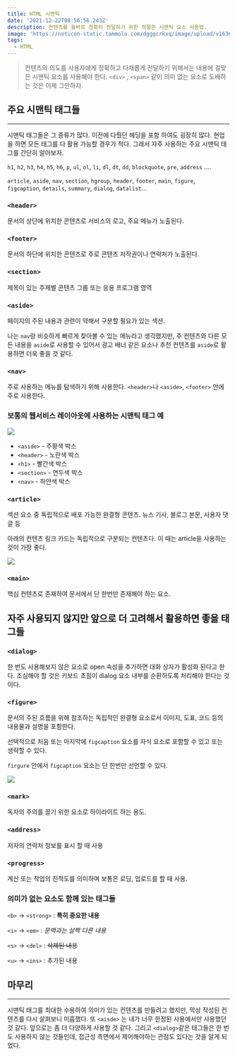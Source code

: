 ```yaml
---
title: HTML 시멘틱
date: '2021-12-22T08:56:56.243Z'
description: 컨텐츠를 올바로 정확히 전달하기 위한 적절한 시멘틱 요소 사용법.
image: 'https://noticon-static.tammolo.com/dgggcrkxq/image/upload/v1636033473/tlog/cover/%E1%84%92%E1%85%AA%E1%86%AF%E1%84%89%E1%85%A5%E1%86%BC%E1%84%92%E1%85%AA%E1%84%8B%E1%85%B5%E1%84%86%E1%85%B5%E1%84%8C%E1%85%B5_r9ymiw.png'
tags:
  - HTML
---
```



> 컨텐츠의 의도를 사용자에게 정확하고 다채롭게 전달하기 위해서는 내용에 걸맞은 시맨틱 요소를 사용해야 한다. `<div>` , `<span>` 같이 의미 없는 요소로 도배하는 것은 이제 그만하자.
> 

## 주요 시맨틱 태그들

---

시맨틱 태그들은 그 종류가 많다. 이전에 다뤘던 헤딩을 포함 하여도 굉장히 많다. 현업을 하면 모든 태그를 다 활용 가능할 경우가 적다. 그래서 자주 사용하는 주요 시맨틱 태그를 간단히 알아보자.

`h1`, `h2`, `h3`, `h4`, `h5`, `h6`, `p`, `ul`, `ol`, `li`, `dl`, `dt`, `dd`, `blockquote`, `pre`, `address` ....

`article`, `aside`, `nav`, `section`, `hgroup`, `header`, `footer`, `main`, `figure`, `figcaption`, `details`, `summary`, `dialog`, `datalist`...

### `<header>`

문서의 상단에 위치한 콘텐츠로 서비스의 로고, 주요 메뉴가 노출된다.

### `<footer>`

문서의 하단에 위치한 콘텐츠로 주로 콘텐츠 저작권이나 연락처가 노출된다.

### `<section>`

제목이 있는 주제별 콘텐츠 그룹 또는 응용 프로그램 영역

### `<aside>`

페이지의 주된 내용과 관련이 약해서 구분할 필요가 있는 섹션.

나는 `nav`랑 비슷하게 빠르게 찾아볼 수 있는 메뉴라고 생각했지만, 주 컨텐츠와 다른 모든 내용을 `aside`로 사용할 수 있어서 광고 배너 같은 요소나 추천 컨텐츠를 `aside`로 활용하면 더욱 좋을 것 같다. 

### `<nav>`

주로 사용하는 메뉴를 탐색하기 위해 사용한다. `<header>`나 `<aside>`, `<footer>` 안에 주로 사용한다.

### 보통의 웹서비스 레이아웃에 사용하는 시맨틱 태그 예

![](https://noticon-static.tammolo.com/dgggcrkxq/image/upload/v1640275274/tlog/rp12dmcbiehoqjov1koa.png)

- `<aside>` - 주황색 박스
- `<header>` - 노란색 박스
- `<h1>` - 빨간색 박스
- `<section>` - 연두색 박스
- `<nav>` - 하얀색 박스

### `<article>`

섹션 요소 중 독립적으로 배포 가능한 완결형 콘텐츠. 뉴스 기사, 블로그 본문, 사용자 댓글 등

아래의 컨텐츠 링크 카드는 독립적으로 구분되는 컨텐츠다. 이 때는 article을 사용하는 것이 가장 좋다.

![](https://noticon-static.tammolo.com/dgggcrkxq/image/upload/v1640275274/tlog/a9q6myzwkgrdixk2gwh2.png)

### `<main>`

핵심 컨텐츠로 존재하여 문서에서 단 한번만 존재해야 하는 요소.

## 자주 사용되지 않지만 앞으로 더 고려해서 활용하면 좋을 태그들

### `<dialog>`

한 번도 사용해보지 않은 요소로 open 속성을 추가하면 대화 상자가 활성화 된다고 한다. 조심해야 할 것은 키보드 초점이 dialog 요소 내부를 순환하도록 처리해야 한다는 것이다.

### `<figure>`

문서의 주된 흐름을 위해 참조하는 독립적인 완결형 요소로서 이미지, 도표, 코드 등의 내용물과 설명을 포함한다.

선택적으로 처음 또는 마지막에 `figcaption` 요소를 자식 요소로 포함할 수 있고 또는 생략할 수 있다.

`firgure` 안에서 `figcaption` 요소는 단 한번만 선언할 수 있다.

![](https://noticon-static.tammolo.com/dgggcrkxq/image/upload/v1640275275/tlog/ovkm1ichvsz58iii1wbx.png)

### `<mark>`

독자의 주의를 끌기 위한 요소로 하이라이트 하는 용도.

### `<address>`

저자의 연락처 정보를 표시 할 때 사용

### `<progress>`

계산 또는 작업의 진척도를 의미하며 보통은 로딩, 업로드를 할 때 사용.

### 의미가 없는 요소도 함께 있는 태그들

`<b>` → `<strong>` : **특히 중요한 내용**

`<i>`  → `<em>` : *문맥과는 살짝 다른 내용*

`<s>` → `<del>` : ~~삭제된 내용~~

`<u>` → `<ins>` : 추가된 내용

## 마무리

---

시맨틱 태그를 최대한 수용하여 의미가 있는 컨텐츠를 만들려고 했지만, 막상 작성된 컨텐츠를 다시 살펴보니 미흡했다. 또 `<aisde>` 는 내가 너무 한정된 사용에서만 사용했던 것 같다. 앞으로는 좀 더 다양하게 사용할 것 같다. 그리고 `<dialog>`같은 태그들은 한 번도 사용하지 않는 것들인데, 접근성 측면에서 제어해야하는 관점도 있다는 것을 알게 되었다.